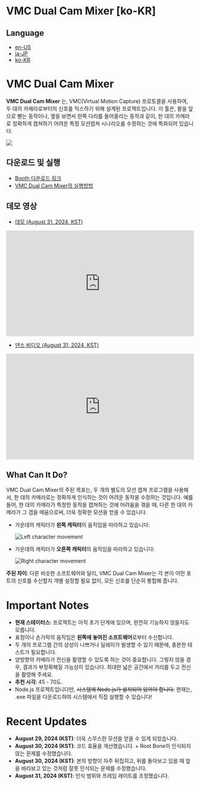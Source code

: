 # VMC Dual Cam Mixer [ko-KR]

## Language
* [en-US](./?p=vmcmixer_en)
* [ja-JP](./?p=vmcmixer_ja)
* [ko-KR](./?p=vmcmixer_ko)

# VMC Dual Cam Mixer

**VMC Dual Cam Mixer** 는, VMC(Virtual Motion Capture) 프로토콜을 사용하여, 두 대의 카메라로부터의 신호를 믹스하기 위해 설계된 프로젝트입니다. 이 툴은, 팔을 앞으로 뻗는 동작이나, 옆을 보면서 한쪽 다리를 들어올리는 동작과 같이, 한 대의 카메라로 정확하게 캡쳐하기 어려운 특정 모션캡쳐 시나리오를 수정하는 것에 특화되어 있습니다.

![](https://github.com/user-attachments/assets/59b3999b-c182-4667-a3ec-df437c61240e)

## 다운로드 및 실행

- [Booth 다운로드 링크]()
- [VMC Dual Cam Mixer의 실행방법](./?p=vmcmixer_run_ko)

## 데모 영상

- [데모 (August 31, 2024, KST)](https://www.youtube.com/watch?v=W1B7syI2zeA)

<iframe style="width:100%; aspect-ratio: 16 / 9;" src="https://www.youtube.com/embed/W1B7syI2zeA" title="YouTube video player" frameborder="0" allow="accelerometer; autoplay; clipboard-write; encrypted-media; gyroscope; picture-in-picture; web-share" referrerpolicy="strict-origin-when-cross-origin" allowfullscreen></iframe>

- [댄스 비디오 (August 31, 2024, KST)](https://www.youtube.com/watch?v=CjclBkex2lo)

<iframe style="width:100%; aspect-ratio: 16 / 9;" src="https://www.youtube.com/embed/CjclBkex2lo" title="YouTube video player" frameborder="0" allow="accelerometer; autoplay; clipboard-write; encrypted-media; gyroscope; picture-in-picture; web-share" referrerpolicy="strict-origin-when-cross-origin" allowfullscreen></iframe>

## What Can It Do?

VMC Dual Cam Mixer의 주된 목표는, 두 개의 별도의 모션 캡쳐 프로그램을 사용해서, 한 대의 카메라로는 정확하게 인식하는 것이 어려운 동작을 수정하는 것입니다. 예를 들어, 한 대의 카메라가 특정한 동작을 캡쳐하는 것에 어려움을 겪을 때, 다른 한 대의 카메라가 그 갭을 메움으로써, 더욱 정확한 모션을 얻을 수 있습니다.

- 가운데의 캐릭터가 **왼쪽 캐릭터**의 움직임을 따라하고 있습니다:
  
  ![Left character movement](https://for.stella.place/D1/b4b8fda3-ce52-4434-8972-6fd7b1886839.webp)

- 가운데의 캐릭터가 **오른쪽 캐릭터**의 움직임을 따라하고 있습니다:

  ![Right character movement](https://for.stella.place/D1/22dda791-8eda-4bdf-ae97-3cc9749666ce.webp)

**주된 차이**: 다른 비슷한 소프트웨어와 달리, VMC Dual Cam Mixer는 각 본이 어떤 포트의 신호를 수신할지 개별 설정할 필요 없이, 모든 신호를 단순히 통합해 줍니다.

# Important Notes

- **현재 스테이터스**: 프로젝트는 아직 초기 단계에 있으며, 완전히 기능하지 않을지도 모릅니다. 
- 표정이나 손가락의 움직임은 **왼쪽에 놓여진 소프트웨어**로부터 수신합니다.
- 두 개의 프로그램 간의 상성이 나쁘거나 딜레이가 발생할 수 있기 때문에, 충분한 테스트가 필요합니다.
- 양방향의 카메라가 전신을 촬영할 수 있도록 하는 것이 중요합니다. 그렇지 않을 경우, 결과가 부정확해질 가능성이 있습니다. 최대한 넓은 공간에서 거리를 두고 전신을 촬영해 주세요.
- **추천 시각**: 45 - 70도.
- Node.js 프로젝트입니다만, ~~시스템에 Node.js가 설치되어 있어야 합니다.~~ 현재는, .exe 파일을 다운로드하여 시스템에서 직접 실행할 수 있습니다!

# Recent Updates

- **August 29, 2024 (KST)**: 더욱 스무스한 모션을 얻을 수 있게 되었습니다.
- **August 30, 2024 (KST)**: 코드 효율을 개선했습니다. + Root Bone이 인식되지 않는 문제를 수정했습니다.
- **August 30, 2024 (KST)**: 본의 방향이 자주 뒤집히고, 뒤를 돌아보고 있을 때 앞을 바라보고 있는 것처럼 잘못 인식되는 문제를 수정했습니다.
- **August 31, 2024 (KST)**: 인식 범위와 프레임 레이트를 조정했습니다.